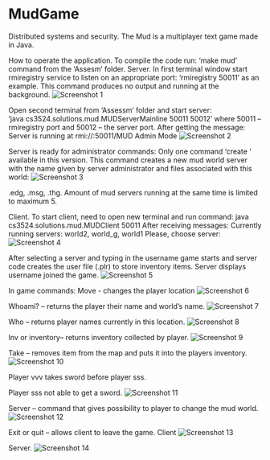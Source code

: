 # MudGame
Distributed systems and security.  The Mud is a multiplayer text game made in Java.

How to operate the application.
To compile the code run: ‘make mud’ command from the ‘Assesm’ folder.
Server.
In first terminal window start rmiregistry service to listen on an appropriate port: ‘rmiregistry 50011’ as an example. 
This command produces no output and running at the background.
![Screenshot 1](/screenshots/1.png?raw=true "Screenshot 1")

Open second terminal from ‘Assessm’ folder and start server:					 
‘java cs3524.solutions.mud.MUDServerMainline 50011 50012’
        where 50011 – rmiregistry port and 50012 – the server port.
After getting the message:
Server is running at rmi://<system host name>:50011/MUD
Admin Mode
![Screenshot 2](/screenshots/2.png?raw=true "Screenshot 2")

Server is ready for administrator commands:
Only one command ‘create <worldname>’ available in this version. 
This command creates a new mud world server with the name given by server administrator and files associated with this world: 
![Screenshot 3](/screenshots/3.png?raw=true "Screenshot 3")

<worldname>.edg, <worldname>.msg, <worldname>.thg. Amount of mud servers running at the same time is limited to maximum 5.

Client.
To start client, need to open new terminal and run command:
java cs3524.solutions.mud.MUDClient <server host name> 50011
After receiving messages:
Currently running servers: world2, world_g, world1
Please, choose server:
![Screenshot 4](/screenshots/4.png?raw=true "Screenshot 4")

After selecting a server and typing in the username game starts and server code creates the user file (<username>.plr) 
to store inventory items. Server displays username joined the game.
![Screenshot 5](/screenshots/5.png?raw=true "Screenshot 5")

In game commands:
Move <direction> - changes the player location
![Screenshot 6](/screenshots/6.png?raw=true "Screenshot 6")

Whoami? – returns the player their name and world’s name.
![Screenshot 7](/screenshots/7.png?raw=true "Screenshot 7")

Who – returns player names currently in this location.
![Screenshot 8](/screenshots/8.png?raw=true "Screenshot 8")

Inv or inventory– returns inventory collected by player.
![Screenshot 9](/screenshots/9.png?raw=true "Screenshot 9")

Take – removes item from the map and puts it into the players inventory.
![Screenshot 10](/screenshots/10.png?raw=true "Screenshot 10")

Player vvv takes sword before player sss.


Player sss not able to get a sword.
![Screenshot 11](/screenshots/11.png?raw=true "Screenshot 11")

Server – command that gives possibility to player to change the mud world.
![Screenshot 12](/screenshots/12.png?raw=true "Screenshot 12")

Exit or quit – allows client to leave the game.
Client
![Screenshot 13](/screenshots/13.png?raw=true "Screenshot 13")

Server.
![Screenshot 14](/screenshots/14.png?raw=true "Screenshot 14")	
